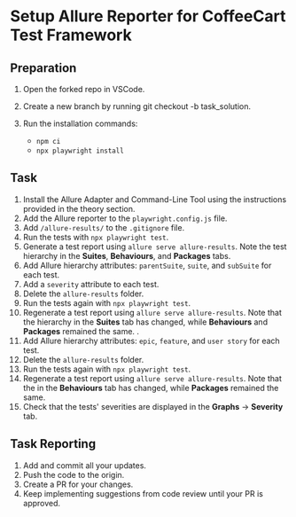 # Setup Allure Reporter for CoffeeCart Test Framework

## Preparation

1. Open the forked repo in VSCode.
2. Create a new branch by running git checkout -b task_solution.
3. Run the installation commands:

    - `npm ci`
    - `npx playwright install`

## Task

1. Install the Allure Adapter and Command-Line Tool using the instructions provided in the theory section.
2. Add the Allure reporter to the `playwright.config.js` file.
3. Add `/allure-results/` to the `.gitignore` file.
4. Run the tests with `npx playwright test`.
5. Generate a test report using `allure serve allure-results`. Note the test hierarchy in the **Suites**, **Behaviours**, and **Packages** tabs.
6. Add Allure hierarchy attributes: `parentSuite`, `suite`, and `subSuite` for each test.
7. Add a `severity` attribute to each test.
8. Delete the `allure-results` folder.
9. Run the tests again with `npx playwright test`.
10. Regenerate a test report using `allure serve allure-results`. Note that the hierarchy in the **Suites** tab has changed, while **Behaviours** and **Packages** remained the same. .
11. Add Allure hierarchy attributes: `epic`, `feature`, and `user story` for each test.
12. Delete the `allure-results` folder.
13. Run the tests again with `npx playwright test`.
14. Regenerate a test report using `allure serve allure-results`. Note that the in the **Behaviours** tab has changed, while **Packages** remained the same.
15. Check that the tests' severities are displayed in the **Graphs** → **Severity** tab.

## Task Reporting

1. Add and commit all your updates.
2. Push the code to the origin.
3. Create a PR for your changes.
4. Keep implementing suggestions from code review until your PR is approved.
